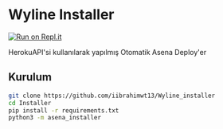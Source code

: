 # Wyline Installer
[![Run on Repl.it](https://repl.it/badge/github/asenadev/installer)](https://repl.it/github/asenadev/installer)

HerokuAPI'si kullanılarak yapılmış Otomatik Asena Deploy'er
   
## Kurulum
```sh
git clone https://github.com/iibrahimwt13/Wyline_installer
cd Installer
pip install -r requirements.txt
python3 -m asena_installer
```
